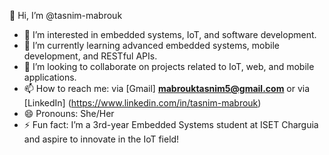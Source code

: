 👋 Hi, I’m @tasnim-mabrouk  
- 👀 I’m interested in embedded systems, IoT, and software development.  
- 🌱 I’m currently learning advanced embedded systems, mobile development, and RESTful APIs.  
- 💞️ I’m looking to collaborate on projects related to IoT, web, and mobile applications.  
- 📫 How to reach me: via [Gmail] **mabrouktasnim5@gmail.com** or via [LinkedIn] (https://www.linkedin.com/in/tasnim-mabrouk)
- 😄 Pronouns: She/Her  
- ⚡ Fun fact: I’m a 3rd-year Embedded Systems student at ISET Charguia and aspire to innovate in the IoT field!  

